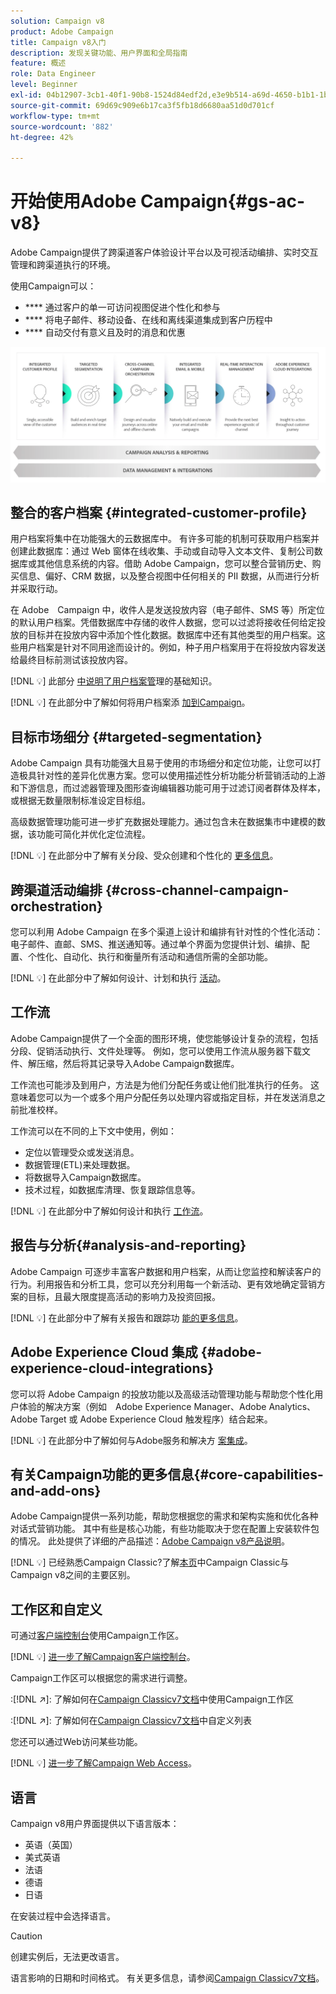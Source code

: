```yaml
---
solution: Campaign v8
product: Adobe Campaign
title: Campaign v8入门
description: 发现关键功能、用户界面和全局指南
feature: 概述
role: Data Engineer
level: Beginner
exl-id: 04b12907-3cb1-40f1-90b8-1524d84edf2d,e3e9b514-a69d-4650-b1b1-1b76b4f3d63f
source-git-commit: 69d69c909e6b17ca3f5fb18d6680aa51d0d701cf
workflow-type: tm+mt
source-wordcount: '882'
ht-degree: 42%

---
```


# 开始使用Adobe Campaign{#gs-ac-v8}

Adobe Campaign提供了跨渠道客户体验设计平台以及可视活动编排、实时交互管理和跨渠道执行的环境。

使用Campaign可以：

* **** 通过客户的单一可访问视图促进个性化和参与
* **** 将电子邮件、移动设备、在线和离线渠道集成到客户历程中
* **** 自动交付有意义且及时的消息和优惠

![](assets/ac-capabilities.png)

## 整合的客户档案 {#integrated-customer-profile}

用户档案将集中在功能强大的云数据库中。 有许多可能的机制可获取用户档案并创建此数据库：通过 Web 窗体在线收集、手动或自动导入文本文件、复制公司数据库或其他信息系统的内容。借助 Adobe Campaign，您可以整合营销历史、购买信息、偏好、CRM 数据，以及整合视图中任何相关的 PII 数据，从而进行分析并采取行动。

在 Adobe　Campaign 中，收件人是发送投放内容（电子邮件、SMS 等）所定位的默认用户档案。凭借数据库中存储的收件人数据，您可以过滤将接收任何给定投放的目标并在投放内容中添加个性化数据。数据库中还有其他类型的用户档案。这些用户档案是针对不同用途而设计的。例如，种子用户档案用于在将投放内容发送给最终目标前测试该投放内容。

[!DNL :bulb:] 此部分 [中说明了用户档案管](audiences.md)理的基础知识。

[!DNL :bulb:] 在此部分中了解如何将用户档案添 [加到Campaign](import.md)。

## 目标市场细分 {#targeted-segmentation}

Adobe Campaign 具有功能强大且易于使用的市场细分和定位功能，让您可以打造极具针对性的差异化优惠方案。您可以使用描述性分析功能分析营销活动的上游和下游信息，而过滤器管理及图形查询编辑器功能可用于过滤订阅者群体及样本，或根据无数量限制标准设定目标组。

高级数据管理功能可进一步扩充数据处理能力。通过包含未在数据集市中建模的数据，该功能可简化并优化定位流程。

[!DNL :bulb:] 在此部分中了解有关分段、受众创建和个性化的 [更多信息](audiences.md)。

## 跨渠道活动编排 {#cross-channel-campaign-orchestration}

您可以利用 Adobe Campaign 在多个渠道上设计和编排有针对性的个性化活动：电子邮件、直邮、SMS、推送通知等。通过单个界面为您提供计划、编排、配置、个性化、自动化、执行和衡量所有活动和通信所需的全部功能。

[!DNL :bulb:] 在此部分中了解如何设计、计划和执行 [活动](campaigns.md)。

## 工作流

Adobe Campaign提供了一个全面的图形环境，使您能够设计复杂的流程，包括分段、促销活动执行、文件处理等。 例如，您可以使用工作流从服务器下载文件、解压缩，然后将其记录导入Adobe Campaign数据库。

工作流也可能涉及到用户，方法是为他们分配任务或让他们批准执行的任务。 这意味着您可以为一个或多个用户分配任务以处理内容或指定目标，并在发送消息之前批准校样。

工作流可以在不同的上下文中使用，例如：

* 定位以管理受众或发送消息。
* 数据管理(ETL)来处理数据。
* 将数据导入Campaign数据库。
* 技术过程，如数据库清理、恢复跟踪信息等。

[!DNL :bulb:] 在此部分中了解如何设计和执行 [工作流](../config/workflows.md)。

## 报告与分析{#analysis-and-reporting}

Adobe Campaign 可逐步丰富客户数据和用户档案，从而让您监控和解读客户的行为。利用报告和分析工具，您可以充分利用每一个新活动、更有效地确定营销方案的目标，且最大限度提高活动的影响力及投资回报。

[!DNL :bulb:] 在此部分中了解有关报告和跟踪功 [能的更多信息](reporting.md)。

## Adobe Experience Cloud 集成 {#adobe-experience-cloud-integrations}

您可以将 Adobe Campaign 的投放功能以及高级活动管理功能与帮助您个性化用户体验的解决方案（例如　Adobe Experience Manager、Adobe Analytics、Adobe Target 或 Adobe Experience Cloud 触发程序）结合起来。

[!DNL :bulb:] 在此部分中了解如何与Adobe服务和解决方 [案集成](../connect/integration.md)。

## 有关Campaign功能的更多信息{#core-capabilities-and-add-ons}

Adobe Campaign提供一系列功能，帮助您根据您的需求和架构实施和优化各种对话式营销功能。 其中有些是核心功能，有些功能取决于您在配置上安装软件包的情况。 此处提供了详细的产品描述：[Adobe Campaign v8产品说明](https://helpx.adobe.com/legal/product-descriptions/adobe-campaign-classic---product-description.html)。

[!DNL :bulb:] 已经熟悉Campaign Classic?了解[本页](capability-matrix.md)中Campaign Classic与Campaign v8之间的主要区别。

## 工作区和自定义

可通过[客户端控制台](../dev/general-architecture.md)使用Campaign工作区。

[!DNL :bulb:] [进一步了解Campaign客户端控制台](../start/connect.md)。

Campaign工作区可以根据您的需求进行调整。

:[!DNL :arrow_upper_right:]: 了解如何在[Campaign Classicv7文档](https://experienceleague.adobe.com/docs/campaign-classic/using/getting-started/starting-with-adobe-campaign/campaign-workspace/adobe-campaign-workspace.html)中使用Campaign工作区

:[!DNL :arrow_upper_right:]: 了解如何在[Campaign Classicv7文档](https://experienceleague.adobe.com/docs/campaign-classic/using/getting-started/starting-with-adobe-campaign/campaign-workspace/adobe-campaign-ui-lists.html)中自定义列表

您还可以通过Web访问某些功能。

[!DNL :bulb:] [进一步了解Campaign Web Access](../start/connect.md#web-access)。


## 语言

Campaign v8用户界面提供以下语言版本：

* 英语（英国）
* 美式英语
* 法语
* 德语
* 日语

在安装过程中会选择语言。

>[!CAUTION]
>
>创建实例后，无法更改语言。

语言影响的日期和时间格式。 有关更多信息，请参阅[Campaign Classicv7文档](https://experienceleague.adobe.com/docs/campaign-classic/using/getting-started/starting-with-adobe-campaign/campaign-workspace/adobe-campaign-workspace.html?lang=en#date-and-time)。

